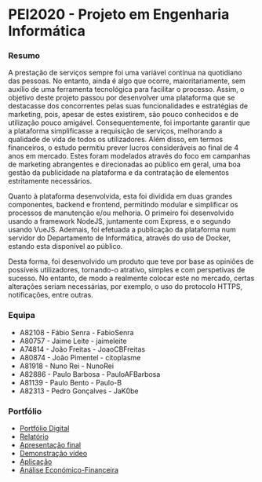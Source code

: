 # PEI2020 - Projeto em Engenharia Informática

### Resumo

A prestação de serviços sempre foi uma variável contínua na quotidiano das pessoas. No entanto, ainda é algo que ocorre, maioritariamente, sem auxílio de uma ferramenta tecnológica para facilitar o processo. Assim, o objetivo deste projeto passou por desenvolver uma plataforma que se destacasse dos concorrentes pelas suas funcionalidades e estratégias de marketing, pois, apesar de estes existirem, são pouco conhecidos e de utilização pouco amigável. Consequentemente, foi importante garantir que a plataforma simplificasse a requisição de serviços, melhorando a qualidade de vida de todos os utilizadores. Além disso, em termos financeiros, o estudo permitiu prever lucros consideráveis ao final de 4 anos em mercado. Estes foram modelados através do foco em campanhas de marketing abrangentes e direcionadas ao público em geral, uma boa gestão da publicidade na plataforma e da contratação de elementos estritamente necessários.  

Quanto à plataforma desenvolvida, esta foi dividida em duas grandes componentes, backend e frontend, permitindo modular e simplificar os processos de manutenção e/ou melhoria. O primeiro foi desenvolvido usando a framework NodeJS, juntamente com Express, e o segundo usando VueJS. Ademais, foi efetuada a publicação da plataforma num servidor do Departamento de Informática, através do uso de Docker, estando esta disponível ao público.  

Desta forma, foi desenvolvido um produto que teve por base as opiniões de possíveis utilizadores, tornando-o atrativo, simples e com perspetivas de sucesso. No entanto, de modo a realmente colocar este no mercado, certas alterações seriam necessárias, por exemplo, o uso do protocolo HTTPS, notificações, entre outras.

### Equipa

* A82108 - Fábio Senra - FabioSenra
* A80757 - Jaime Leite - jaimeleite
* A74814 - João Freitas - JoaoCBFreitas
* A80874 - João Pimentel - citoplasme
* A81918 - Nuno Rei - NunoRei
* A82886 - Paulo Barbosa - PauloAFBarbosa
* A81139 - Paulo Bento - Paulo-B
* A82313 - Pedro Gonçalves - JaK0be

### Portfólio

* [Portfólio Digital](https://fabiosenra.github.io/PortfolioDigital-Servicify/)
* [Relatório](https://github.com/citoplasme/PEI2020/blob/main/docs/relatorios/relatotio3_entrega_final.pdf)
* [Apresentação final](https://github.com/citoplasme/PEI2020/blob/main/docs/apresentacoes/Final_pitch.pptx)
* [Demonstração vídeo](https://www.youtube.com/watch?v=IeuAR-p5ZDI&feature=youtu.be&ab_channel=anthichriste)
* [Aplicação](http://servicify.di.uminho.pt:50300)
* [Análise Económico-Financeira](https://github.com/citoplasme/PEI2020/blob/main/docs/financeiro/IPMEI_Análise%20Financeira.xls)
